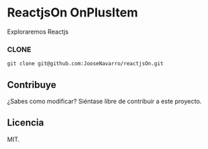 # ReactjsOn OnPlusItem
Exploraremos Reactjs

### CLONE
```
git clone git@github.com:JooseNavarro/reactjsOn.git

```

## Contribuye

¿Sabes como modificar? Siéntase libre de contribuir a este proyecto.

## Licencia

MIT.
